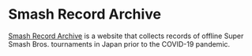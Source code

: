 # Smash Record Archive

[Smash Record Archive](https://smashrecord.harukisb.net/) is a website that collects records of offline Super Smash Bros. tournaments in Japan prior to the COVID-19 pandemic.